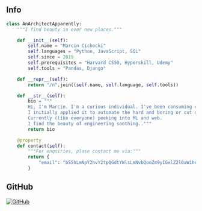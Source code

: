 ## Info
```python
class AnArchitectApparently:
    """I find beauty in ever new places."""

    def __init__(self):
        self.name = "Marcin Cichocki"
        self.languages = "Python, JavaScript, SQL"
        self.since = 2019
        self.prerequisites = "Harvard CS50, Hyperskill, Udemy"
        self.tools = "Pandas, Django"

    def __repr__(self):
        return "/n".join((self.name, self.language, self.tools))

    def __str__(self):
        bio = """
        Hi, I'm Marcin. I'm a curious individual. I've been consuming code for a few years.
        I initially applied it to automate the hard and boring or cut design & construction related corners.
        Currently (like everyone) peeking into ML and web. 
        I find the beauty of engineering soothing.."""
        return bio

    @property
    def contact(self):
        """For enquiries, plase contact me via:"""
        return {
            "email": "bS5hLmNpY2hvY2tpQGdtYWlsLmNvbQooZm9yIGxlZ2l0aW1hdGUgcHVycG9zZXMgb25seSk="
        }
```

## GitHub

<a href="https://github.com/cinkovic">
  <img align="center" src="https://github-readme-stats.vercel.app/api?username=cinkovic&show_icons=true&line_height=27&count_private=true&theme=radical&hide=contribs" alt="GitHub" />
</a>
